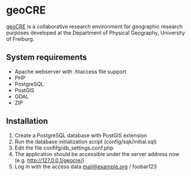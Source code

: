 geoCRE
======

<a href="http://geocre.net/">geoCRE</a> is a collaborative research environment for geographic research purposes developed at the Department of Physical Geography, University of Freiburg.

System requirements
-------------------

* Apache webserver with .htaccess file support
* PHP
* PostgreSQL
* PostGIS
* GDAL
* ZIP

Installation
------------

1. Create a PostgreSQL database with PostGIS extension
2. Run the database initialization script (config/sqk/initial.sql)
3. Edit the file confifg/db_settings.conf.php
4. The application should be accessible under the server address now (e.g. http://127.0.0.1/geocre/)
5. Log in with the access data mail@example.org / foobar123
